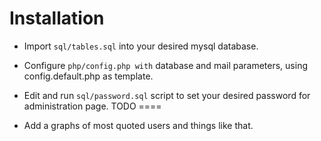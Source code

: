 Installation
============

- Import `sql/tables.sql` into your desired mysql database.
- Configure `php/config.php with` database and mail parameters, using config.default.php as template.
- Edit and run `sql/password.sql` script to set your desired password for administration page.
TODO
====

- Add a graphs of most quoted users and things like that.

